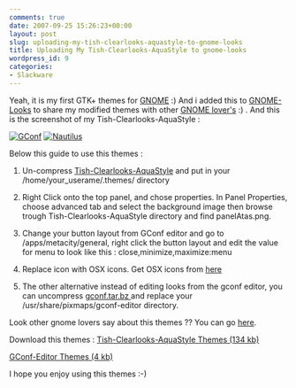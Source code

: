 ```yaml
---
comments: true
date: 2007-09-25 15:26:23+00:00
layout: post
slug: uploading-my-tish-clearlooks-aquastyle-to-gnome-looks
title: Uploading My Tish-Clearlooks-AquaStyle to gnome-looks
wordpress_id: 9
categories:
- Slackware
---
```


Yeah, it is my first GTK+ themes for [GNOME](http://www.gnome.org/) :) And i added this to [ GNOME-Looks](http://www.gnome-look.org/content/show.php?content=66876) to share my modified themes with other [GNOME lover's](http://www.gnome-look.org/content/show.php?content=66876) :) . And this is the screenshot of my Tish-Clearlooks-AquaStyle :   
  

[![GConf](http://farm2.static.flickr.com/1142/1437726111_bdab36f674_m.jpg)](http://farm2.static.flickr.com/1142/1437726111_e3571dab4a_o.png) [![Nautilus](http://farm2.static.flickr.com/1297/1437726117_87a9051749_m.jpg)](http://farm2.static.flickr.com/1297/1437726117_70129989d0_o.png)

Below this guide to use this themes :




  1. Un-compress [Tish-Clearlooks-AquaStyle](http://www.gnome-look.org/content/download.php?content=66876&id=1) and put in your /home/your_userame/.themes/ directory 


  2. Right Click onto the top panel, and chose properties. In Panel Properties, choose advanced tab and select the background image then browse trough Tish-Clearlooks-AquaStyle directory and find panelAtas.png.


  3. Change your button layout from GConf editor and go to /apps/metacity/general, right click the button layout and edit the value for menu to look like this : close,minimize,maximize:menu 


  4. Replace icon with OSX icons. Get OSX icons from [ here ](http://www.gnome-look.org/content/show.php/OSX?content=31618)


  5.  The other alternative instead of editing looks from the gconf editor, you can uncompress [gconf.tar.bz ](http://www.gnome-look.org/content/download.php?content=66876&id=2)and replace your /usr/share/pixmaps/gconf-editor directory.



Look other gnome lovers say about this themes ?? You can go [here](http://www.gnome-look.org/content/show.php?content=66876).

Download this themes :
[Tish-Clearlooks-AquaStyle Themes (134 kb)](http://www.martinusadyh.web.id/download/T-ish-Clearlooks-AquaStyle.tar.bz2)   

[GConf-Editor Themes (4 kb) ](http://www.martinusadyh.web.id/download/gconf-editor.tar.bz2)

I hope you enjoy using this themes :-)
